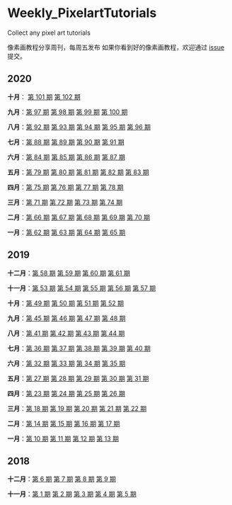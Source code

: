 # Weekly_PixelartTutorials
Collect any pixel art tutorials

像素画教程分享周刊，每周五发布
如果你看到好的像素画教程，欢迎通过 [issue](https://github.com/pixel32/Weekly_PixelartTutorials/issues) 提交。

## 2020

**十月**： [第 101 期](doc/issue-101.md)  [第 102 期](doc/issue-102.md)

**九月**：[第 97 期](doc/issue-97.md) [第 98 期](doc/issue-98.md)  [第 99 期](doc/issue-99.md)  [第 100 期](doc/issue-100.md) 


**八月**：[第 92 期](doc/issue-92.md)  [第 93 期](doc/issue-93.md)  [第 94 期](doc/issue-94.md) [第 95 期](doc/issue-95.md) [第 96 期](doc/issue-96.md) 

**七月**：[第 88 期](doc/issue-88.md) [第 89 期](doc/issue-89.md) [第 90 期](doc/issue-90.md) [第 91 期](doc/issue-91.md)

**六月**：[第 84 期](doc/issue-84.md) [第 85 期](doc/issue-85.md) [第 86 期](doc/issue-86.md) [第 87 期](doc/issue-87.md) 

**五月**：[第 79 期](doc/issue-79.md)  [第 80 期](doc/issue-80.md) [第 81 期](doc/issue-81.md)  [第 82 期](doc/issue-82.md)  [第 83 期](doc/issue-83.md) 

**四月**：[第 75 期](doc/issue-75.md) [第 76 期](doc/issue-76.md) [第 77 期](doc/issue-77.md) [第 78 期](doc/issue-78.md)

**三月**：[第 71 期](doc/issue-71.md) [第 72 期](doc/issue-72.md) [第 73 期](doc/issue-73.md) [第 74 期](doc/issue-74.md) 

**二月**：[第 66 期](doc/issue-66.md) [第 67 期](doc/issue-67.md) [第 68 期](doc/issue-68.md) [第 69 期](doc/issue-69.md) [第 70 期](doc/issue-70.md)

**一月**：[第 62 期](doc/issue-62.md) [第 63 期](doc/issue-63.md)  [第 64 期](doc/issue-64.md) [第 65 期](doc/issue-65.md)


## 2019

**十二月**：[第 58 期](doc/issue-58.md) [第 59 期](doc/issue-59.md) [第 60 期](doc/issue-60.md) [第 61 期](doc/issue-61.md)

**十一月**：[第 53 期](doc/issue-53.md) [第 54 期](doc/issue-54.md) [第 55 期](doc/issue-55.md)  [第 56 期](doc/issue-56.md)  [第 57 期](doc/issue-57.md) 

**十月**：[第 49 期](doc/issue-49.md) [第 50 期](doc/issue-50.md)  [第 51 期](doc/issue-51.md)  [第 52 期](doc/issue-52.md) 

**九月**：[第 45 期](doc/issue-45.md) [第 46 期](doc/issue-46.md) [第 47 期](doc/issue-47.md) [第 48 期](doc/issue-48.md)

**八月**：[第 41 期](doc/issue-41.md) [第 42 期](doc/issue-42.md) [第 43 期](doc/issue-43.md) [第 44 期](doc/issue-44.md) 

**七月**：[第 36 期](doc/issue-36.md)  [第 37 期](doc/issue-37.md) [第 38 期](doc/issue-38.md)  [第 39 期](doc/issue-39.md) [第 40 期](doc/issue-40.md)

**六月**：[第 32 期](doc/issue-32.md) [第 33 期](doc/issue-33.md) [第 34 期](doc/issue-34.md) [第 35 期](doc/issue-35.md)

**五月**：[第 27 期](doc/issue-27.md)  [第 28 期](doc/issue-28.md)  [第 29 期](doc/issue-29.md)  [第 30 期](doc/issue-30.md)  [第 31 期](doc/issue-31.md) 

**四月**：[第 23 期](doc/issue-23.md)  [第 24 期](doc/issue-24.md)  [第 25 期](doc/issue-25.md)   [第 26 期](doc/issue-26.md)  

**三月**：[第 18 期](doc/issue-18.md)   [第 19 期](doc/issue-19.md)   [第 20 期](doc/issue-20.md)  [第 21 期](doc/issue-21.md)  [第 22 期](doc/issue-22.md) 

**二月**：[第 14 期](doc/issue-14.md)  [第 15 期](doc/issue-15.md) [第 16 期](doc/issue-16.md)  [第 17 期](doc/issue-17.md) 

**一月**：[第 10 期](doc/issue-10.md)  [第 11 期](doc/issue-11.md)   [第 12 期](doc/issue-12.md)  [第 13 期](doc/issue-13.md) 

## 2018

**十二月**：[第 6 期](doc/issue-6.md)    [第 7 期](doc/issue-7.md)    [第 8 期](doc/issue-8.md)   [第 9 期](doc/issue-9.md)

**十一月**：[第 1 期](doc/issue-1.md)   [第 2 期](doc/issue-2.md)  [第 3 期](doc/issue-3.md) [第 4 期](doc/issue-4.md)  [第 5 期](doc/issue-5.md)
